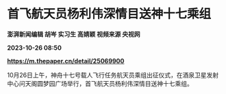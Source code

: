 # 首飞航天员杨利伟深情目送神十七乘组
**澎湃新闻编辑 胡岑 实习生 高婧颖 视频来源 央视网**

**2023-10-26 08:50**

**https://m.thepaper.cn/detail/25069900**

10月26日上午，神舟十七号载人飞行任务航天员乘组出征仪式，在酒泉卫星发射中心问天阁圆梦园广场举行，首飞航天员杨利伟深情目送神十七乘组。